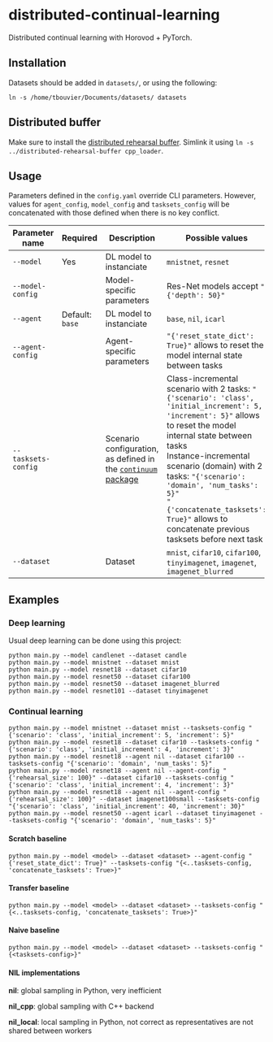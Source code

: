 # distributed-continual-learning

Distributed continual learning with Horovod + PyTorch.

## Installation

Datasets should be added in `datasets/`, or using the following:

```
ln -s /home/tbouvier/Documents/datasets/ datasets
```

## Distributed buffer

Make sure to install the [distributed rehearsal buffer](https://gitlab.inria.fr/Kerdata/Kerdata-Codes/distributed-rehearsal-buffer). Simlink it using `ln -s ../distributed-rehearsal-buffer cpp_loader`.

## Usage

Parameters defined in the `config.yaml` override CLI parameters. However, values for `agent_config`, `model_config` and `tasksets_config` will be concatenated with those defined when there is no key conflict.

| Parameter name | Required | Description | Possible values |
|---|---|---|---|
| `--model` | Yes | DL model to instanciate  | `mnistnet`, `resnet` |
| `--model-config` |   | Model-specific parameters  | Res-Net models accept `"{'depth': 50}"` |
| `--agent` | Default: `base` | DL model to instanciate  | `base`, `nil`, `icarl` |
| `--agent-config` |   | Agent-specific parameters  | `"{'reset_state_dict': True}"` allows to reset the model internal state between tasks |
| `--tasksets-config` |   | Scenario configuration, as defined in the [`continuum` package](https://continuum.readthedocs.io/en/latest/_tutorials/scenarios/scenarios.html)  | Class-incremental scenario with 2 tasks: `"{'scenario': 'class', 'initial_increment': 5, 'increment': 5}"` allows to reset the model internal state between tasks<br>Instance-incremental scenario (domain) with 2 tasks: `"{'scenario': 'domain', 'num_tasks': 5}"`<br>`"{'concatenate_tasksets': True}"` allows to concatenate previous tasksets before next task |
| `--dataset` |   | Dataset  | `mnist`, `cifar10`, `cifar100`, `tinyimagenet`, `imagenet`, `imagenet_blurred` |
## Examples

### Deep learning

Usual deep learning can be done using this project:

```
python main.py --model candlenet --dataset candle
python main.py --model mnistnet --dataset mnist
python main.py --model resnet18 --dataset cifar10
python main.py --model resnet50 --dataset cifar100
python main.py --model resnet50 --dataset imagenet_blurred
python main.py --model resnet101 --dataset tinyimagenet
```

### Continual learning

```
python main.py --model mnistnet --dataset mnist --tasksets-config "{'scenario': 'class', 'initial_increment': 5, 'increment': 5}"
python main.py --model resnet18 --dataset cifar10 --tasksets-config "{'scenario': 'class', 'initial_increment': 4, 'increment': 3}"
python main.py --model resnet18 --agent nil --dataset cifar100 --tasksets-config "{'scenario': 'domain', 'num_tasks': 5}"
python main.py --model resnet18 --agent nil --agent-config "{'rehearsal_size': 100}" --dataset cifar10 --tasksets-config "{'scenario': 'class', 'initial_increment': 4, 'increment': 3}"
python main.py --model resnet18 --agent nil --agent-config "{'rehearsal_size': 100}" --dataset imagenet100small --tasksets-config "{'scenario': 'class', 'initial_increment': 40, 'increment': 30}"
python main.py --model resnet50 --agent icarl --dataset tinyimagenet --tasksets-config "{'scenario': 'domain', 'num_tasks': 5}"
```

#### Scratch baseline

```
python main.py --model <model> --dataset <dataset> --agent-config "{'reset_state_dict': True}" --tasksets-config "{<..tasksets-config, 'concatenate_tasksets': True>}"
```

#### Transfer baseline

```
python main.py --model <model> --dataset <dataset> --tasksets-config "{<..tasksets-config, 'concatenate_tasksets': True>}"
```

#### Naive baseline

```
python main.py --model <model> --dataset <dataset> --tasksets-config "{<tasksets-config>}"
```

#### NIL implementations

**nil**: global sampling in Python, very inefficient

**nil_cpp**: global sampling with C++ backend

**nil_local**: local sampling in Python, not correct as representatives are not shared between workers
